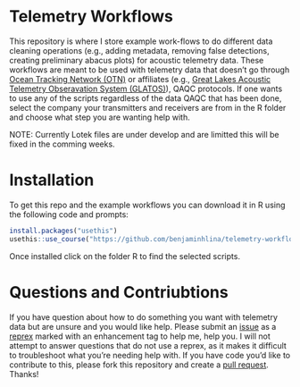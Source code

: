 
<!-- README.md is generated from README.Rmd. Please edit that file -->

# Telemetry Workflows

<!-- badges: start -->
<!-- badges: end -->

This repository is where I store example work-flows to do different data
cleaning operations (e.g., adding metadata, removing false detections,
creating preliminary abacus plots) for acoustic telemetry data. These
workflows are meant to be used with telemetry data that doesn’t go
through [Ocean Tracking Network
(OTN)](https://oceantrackingnetwork.org/) or affiliates (e.g., [Great
Lakes Acoustic Telemetry Obseravation System
(GLATOS)](https://glatos.glos.us/)), QAQC protocols. If one wants to use
any of the scripts regardless of the data QAQC that has been done,
select the company your transmitters and receivers are from in the R
folder and choose what step you are wanting help with.

NOTE: Currently Lotek files are under develop and are limitted this will
be fixed in the comming weeks.

# Installation

To get this repo and the example workflows you can download it in R
using the following code and prompts:

``` r
install.packages("usethis")
usethis::use_course("https://github.com/benjaminhlina/telemetry-workflows/archive/refs/heads/master.zip"
```

Once installed click on the folder R to find the selected scripts.

# Questions and Contriubtions

If you have question about how to do something you want with telemetry
data but are unsure and you would like help. Please submit an
[issue](https://github.com/benjaminhlina/telemetry-workflows/issues) as
a [reprex](https://reprex.tidyverse.org/) marked with an enhancement tag
to help me, help you. I will not attempt to answer questions that do not
use a reprex, as it makes it difficult to troubleshoot what you’re
needing help with. If you have code you’d like to contribute to this,
please fork this repository and create a [pull
request](https://github.com/benjaminhlina/telemetry-workflows/pulls).
Thanks!
